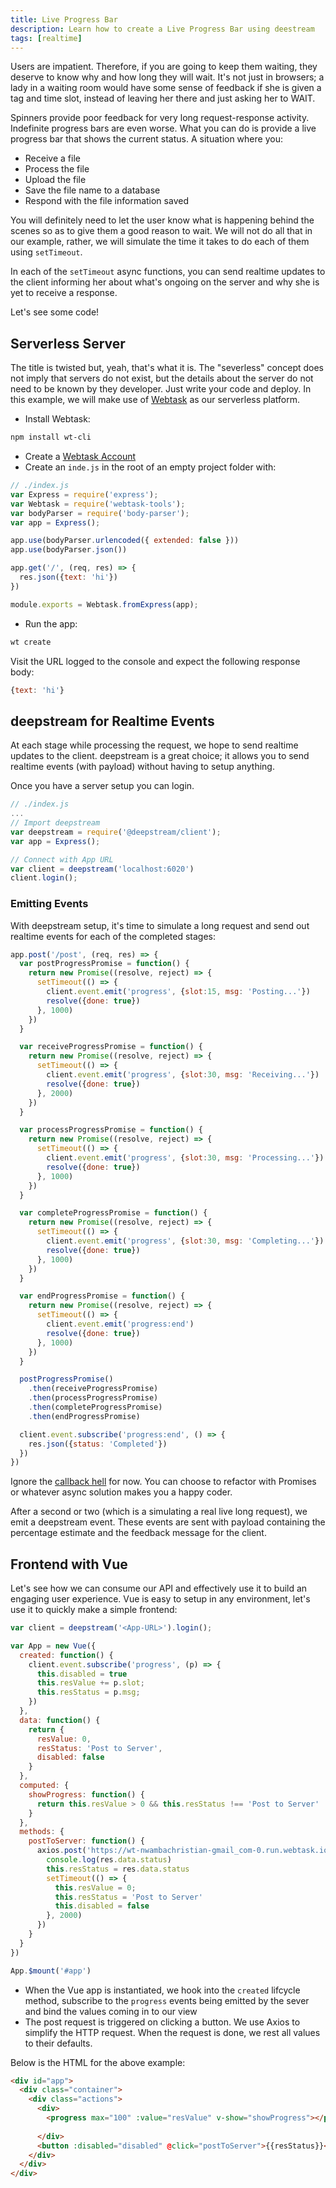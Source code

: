 ```yaml
---
title: Live Progress Bar
description: Learn how to create a Live Progress Bar using deestream
tags: [realtime]
---
```


Users are impatient. Therefore, if you are going to keep them waiting, they deserve to know why and how long they will wait. It's not just in browsers; a lady in a waiting room would have some sense of feedback if she is given a tag and time slot, instead of leaving her there and just asking her to WAIT.

Spinners provide poor feedback for very long request-response activity. Indefinite progress bars are even worse. What you can do is provide a live progress bar that shows the current status. A situation where you:

- Receive a file
- Process the file
- Upload the file
- Save the file name to a database
- Respond with the file information saved

You will definitely need to let the user know what is happening behind the scenes so as to give them a good reason to wait. We will not do all that in our example, rather, we will simulate the time it takes to do each of them using `setTimeout`.

In each of the `setTimeout` async functions, you can send realtime updates to the client informing her about what's ongoing on the server and why she is yet to receive a response.

Let's see some code!

## Serverless Server

The title is twisted but, yeah, that's what it is. The "severless" concept does not imply that servers do not exist, but the details about the server do not need to be known by they developer. Just write your code and deploy. In this example, we will make use of [Webtask](https://webtask.io) as our serverless platform.

- Install Webtask:

```bash
npm install wt-cli
```

- Create a [Webtask Account](https://webtask.io)
- Create an `inde.js` in the root of an empty project folder with:

```js
// ./index.js
var Express = require('express');
var Webtask = require('webtask-tools');
var bodyParser = require('body-parser');
var app = Express();

app.use(bodyParser.urlencoded({ extended: false }))
app.use(bodyParser.json())

app.get('/', (req, res) => {
  res.json({text: 'hi'})
})

module.exports = Webtask.fromExpress(app);
```

- Run the app:

```bash
wt create
```

Visit the URL logged to the console and expect the following response body:

```js
{text: 'hi'}
```

## deepstream for Realtime Events
At each stage while processing the request, we hope to send realtime updates to the client. deepstream is a great choice; it allows you to send realtime events (with payload) without having to setup anything. 

Once you have a server setup you can login.

```js
// ./index.js
...
// Import deepstream
var deepstream = require('@deepstream/client');
var app = Express();

// Connect with App URL
var client = deepstream('localhost:6020')
client.login();
```

### Emitting Events

With deepstream setup, it's time to simulate a long request and send out realtime events for each of the completed stages:

```js
app.post('/post', (req, res) => {
  var postProgressPromise = function() {
    return new Promise((resolve, reject) => {
      setTimeout(() => {
        client.event.emit('progress', {slot:15, msg: 'Posting...'})
        resolve({done: true})
      }, 1000)
    })
  }

  var receiveProgressPromise = function() {
    return new Promise((resolve, reject) => {
      setTimeout(() => {
        client.event.emit('progress', {slot:30, msg: 'Receiving...'})
        resolve({done: true})
      }, 2000)
    })
  }

  var processProgressPromise = function() {
    return new Promise((resolve, reject) => {
      setTimeout(() => {
        client.event.emit('progress', {slot:30, msg: 'Processing...'})
        resolve({done: true})
      }, 1000)
    })
  }

  var completeProgressPromise = function() {
    return new Promise((resolve, reject) => {
      setTimeout(() => {
        client.event.emit('progress', {slot:30, msg: 'Completing...'})
        resolve({done: true})
      }, 1000)
    })
  }

  var endProgressPromise = function() {
    return new Promise((resolve, reject) => {
      setTimeout(() => {
        client.event.emit('progress:end')
        resolve({done: true})
      }, 1000)
    })
  }

  postProgressPromise()
    .then(receiveProgressPromise)
    .then(processProgressPromise)
    .then(completeProgressPromise)
    .then(endProgressPromise)

  client.event.subscribe('progress:end', () => {
    res.json({status: 'Completed'})
  })
})
```

Ignore the [callback hell](http://callbackhell.com/) for now. You can choose to refactor with Promises or whatever async solution makes you a happy coder.

After a second or two (which is a simulating a real live long request), we emit a deepstream event. These events are sent with payload containing the percentage estimate and the feedback message for the client.

## Frontend with Vue

Let's see how we can consume our API and effectively use it to build an engaging user experience. Vue is easy to setup in any environment, let's use it to quickly make a simple frontend:

```js
var client = deepstream('<App-URL>').login();

var App = new Vue({
  created: function() {
    client.event.subscribe('progress', (p) => {
      this.disabled = true
      this.resValue += p.slot;
      this.resStatus = p.msg;
    })
  },
  data: function() {
    return {
      resValue: 0,
      resStatus: 'Post to Server',
      disabled: false
    }
  },
  computed: {
    showProgress: function() {
      return this.resValue > 0 && this.resStatus !== 'Post to Server'
    }
  },
  methods: {
    postToServer: function() {
      axios.post('https://wt-nwambachristian-gmail_com-0.run.webtask.io/realtime-progress/post', {}).then((res) => {
        console.log(res.data.status)
        this.resStatus = res.data.status
        setTimeout(() => {
          this.resValue = 0;
          this.resStatus = 'Post to Server'
          this.disabled = false
        }, 2000)
      })
    }
  }
})

App.$mount('#app')
```

- When the Vue app is instantiated, we hook into the `created` lifcycle method, subscribe to the `progress` events being emitted by the sever and bind the values coming in to our view
- The post request is triggered on clicking a button. We use Axios to simplify the HTTP request. When the request is done, we rest all values to their defaults.

Below is the HTML for the above example:

```html
<div id="app">
  <div class="container">
    <div class="actions">
      <div>
        <progress max="100" :value="resValue" v-show="showProgress"></progress>
        
      </div>
      <button :disabled="disabled" @click="postToServer">{{resStatus}}</button>
    </div>
  </div>
</div>
```